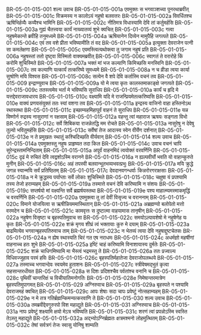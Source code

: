 BR-05-01-015-001	शल्य उवाच
BR-05-01-015-001a	एवमुक्तः स भगवाञ्शच्या पुनरथाब्रवीत्
BR-05-01-015-001c	विक्रमस्य न कालोऽयं नहुषो बलवत्तरः
BR-05-01-015-002a	विवर्धितश्च ऋषिभिर्हव्यैः कव्यैश्च भामिनि
BR-05-01-015-002c	नीतिमत्र विधास्यामि देवि तां कर्तुमर्हसि
BR-05-01-015-003a	गुह्यं चैतत्त्वया कार्यं नाख्यातव्यं शुभे क्वचित्
BR-05-01-015-003c	गत्वा नहुषमेकान्ते ब्रवीहि तनुमध्यमे
BR-05-01-015-004a	ऋषियानेन दिव्येन मामुपैहि जगत्पते
BR-05-01-015-004c	एवं तव वशे प्रीता भविष्यामीति तं वद
BR-05-01-015-005a	इत्युक्ता देवराजेन पत्नी सा कमलेक्षणा
BR-05-01-015-005c	एवमस्त्वित्यथोक्त्वा तु जगाम नहुषं प्रति
BR-05-01-015-006a	नहुषस्तां ततो दृष्ट्वा विस्मितो वाक्यमब्रवीत्
BR-05-01-015-006c	स्वागतं ते वरारोहे किं करोमि शुचिस्मिते
BR-05-01-015-007a	भक्तं मां भज कल्याणि किमिच्छसि मनस्विनि
BR-05-01-015-007c	तव कल्याणि यत्कार्यं तत्करिष्ये सुमध्यमे
BR-05-01-015-008a	न च व्रीडा त्वया कार्या सुश्रोणि मयि विश्वस
BR-05-01-015-008c	सत्येन वै शपे देवि कर्तास्मि वचनं तव
BR-05-01-015-009	इन्द्राण्युवाच
BR-05-01-015-009a	यो मे त्वया कृतः कालस्तमाकाङ्क्षे जगत्पते
BR-05-01-015-009c	ततस्त्वमेव भर्ता मे भविष्यसि सुराधिप
BR-05-01-015-010a	कार्यं च हृदि मे यत्तद्देवराजावधारय
BR-05-01-015-010c	वक्ष्यामि यदि मे राजन्प्रियमेतत्करिष्यसि
BR-05-01-015-010e	वाक्यं प्रणयसंयुक्तं ततः स्यां वशगा तव
BR-05-01-015-011a	इन्द्रस्य वाजिनो वाहा हस्तिनोऽथ रथास्तथा
BR-05-01-015-011c	इच्छाम्यहमिहापूर्वं वाहनं ते सुराधिप
BR-05-01-015-011e	यन्न विष्णोर्न रुद्रस्य नासुराणां न रक्षसाम्
BR-05-01-015-012a	वहन्तु त्वां महाराज ऋषयः सङ्गता विभो
BR-05-01-015-012c	सर्वे शिबिकया राजन्नेतद्धि मम रोचते
BR-05-01-015-013a	नासुरेषु न देवेषु तुल्यो भवितुमर्हसि
BR-05-01-015-013c	सर्वेषां तेज आदत्स्व स्वेन वीर्येण दर्शनात्
BR-05-01-015-013e	न ते प्रमुखतः स्थातुं कश्चिदिच्छति वीर्यवान्
BR-05-01-015-014	शल्य उवाच
BR-05-01-015-014a	एवमुक्तस्तु नहुषः प्राहृष्यत तदा किल
BR-05-01-015-014c	उवाच वचनं चापि सुरेन्द्रस्तामनिन्दिताम्
BR-05-01-015-015a	अपूर्वं वाहनमिदं त्वयोक्तं वरवर्णिनि
BR-05-01-015-015c	दृढं मे रुचितं देवि त्वद्वशोऽस्मि वरानने
BR-05-01-015-016a	न ह्यल्पवीर्यो भवति यो वाहान्कुरुते मुनीन्
BR-05-01-015-016c	अहं तपस्वी बलवान्भूतभव्यभवत्प्रभुः
BR-05-01-015-017a	मयि क्रुद्धे जगन्न स्यान्मयि सर्वं प्रतिष्ठितम्
BR-05-01-015-017c	देवदानवगन्धर्वाः किन्नरोरगराक्षसाः
BR-05-01-015-018a	न मे क्रुद्धस्य पर्याप्ताः सर्वे लोकाः शुचिस्मिते
BR-05-01-015-018c	चक्षुषा यं प्रपश्यामि तस्य तेजो हराम्यहम्
BR-05-01-015-019a	तस्मात्ते वचनं देवि करिष्यामि न संशयः
BR-05-01-015-019c	सप्तर्षयो मां वक्ष्यन्ति सर्वे ब्रह्मर्षयस्तथा
BR-05-01-015-019e	पश्य माहात्म्यमस्माकमृद्धिं च वरवर्णिनि
BR-05-01-015-020a	एवमुक्त्वा तु तां देवीं विसृज्य च वराननाम्
BR-05-01-015-020c	विमाने योजयित्वा स ऋषीन्नियममास्थितान्
BR-05-01-015-021a	अब्रह्मण्यो बलोपेतो मत्तो वरमदेन च
BR-05-01-015-021c	कामवृत्तः स दुष्टात्मा वाहयामास तानृषीन्
BR-05-01-015-022a	नहुषेण विसृष्टा च बृहस्पतिमुवाच सा
BR-05-01-015-022c	समयोऽल्पावशेषो मे नहुषेणेह यः कृतः
BR-05-01-015-022e	शक्रं मृगय शीघ्रं त्वं भक्तायाः कुरु मे दयाम्
BR-05-01-015-023a	बाढमित्येव भगवान्बृहस्पतिरुवाच ताम्
BR-05-01-015-023c	न भेतव्यं त्वया देवि नहुषाद्दुष्टचेतसः
BR-05-01-015-024a	न ह्येष स्थास्यति चिरं गत एष नराधमः
BR-05-01-015-024c	अधर्मज्ञो महर्षीणां वाहनाच्च हतः शुभे
BR-05-01-015-025a	इष्टिं चाहं करिष्यामि विनाशायास्य दुर्मतेः
BR-05-01-015-025c	शक्रं चाधिगमिष्यामि मा भैस्त्वं भद्रमस्तु ते
BR-05-01-015-026a	ततः प्रज्वाल्य विधिवज्जुहाव परमं हविः
BR-05-01-015-026c	बृहस्पतिर्महातेजा देवराजोपलब्धये
BR-05-01-015-027a	तस्माच्च भगवान्देवः स्वयमेव हुताशनः
BR-05-01-015-027c	स्त्रीवेषमद्भुतं कृत्वा सहसान्तरधीयत
BR-05-01-015-028a	स दिशः प्रदिशश्चैव पर्वतांश्च वनानि च
BR-05-01-015-028c	पृथिवीं चान्तरिक्षं च विचीयातिमनोगतिः
BR-05-01-015-028e	निमेषान्तरमात्रेण बृहस्पतिमुपागमत्
BR-05-01-015-029	अग्निरुवाच
BR-05-01-015-029a	बृहस्पते न पश्यामि देवराजमहं क्वचित्
BR-05-01-015-029c	आपः शेषाः सदा चापः प्रवेष्टुं नोत्सहाम्यहम्
BR-05-01-015-029e	न मे तत्र गतिर्ब्रह्मन्किमन्यत्करवाणि ते
BR-05-01-015-030	शल्य उवाच
BR-05-01-015-030a	तमब्रवीद्देवगुरुरपो विश महाद्युते
BR-05-01-015-031	अग्निरुवाच
BR-05-01-015-031a	नापः प्रवेष्टुं शक्ष्यामि क्षयो मेऽत्र भविष्यति
BR-05-01-015-031c	शरणं त्वां प्रपन्नोऽस्मि स्वस्ति तेऽस्तु महाद्युते
BR-05-01-015-032a	अद्भ्योऽग्निर्ब्रह्मतः क्षत्रमश्मनो लोहमुत्थितम्
BR-05-01-015-032c	तेषां सर्वत्रगं तेजः स्वासु योनिषु शाम्यति
